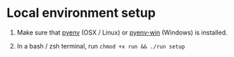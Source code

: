 # Local environment setup

1. Make sure that [pyenv](https://github.com/pyenv/pyenv) (OSX / Linux) or [pyenv-win](https://github.com/pyenv-win/pyenv-win) (Windows) is installed.

2. In a bash / zsh terminal, run `chmod +x run && ./run setup`

